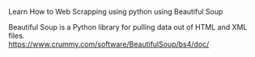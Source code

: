 
Learn How to Web Scrapping using python using Beautiful Soup  

Beautiful Soup is a Python library for pulling data out of HTML and XML files.  
https://www.crummy.com/software/BeautifulSoup/bs4/doc/

